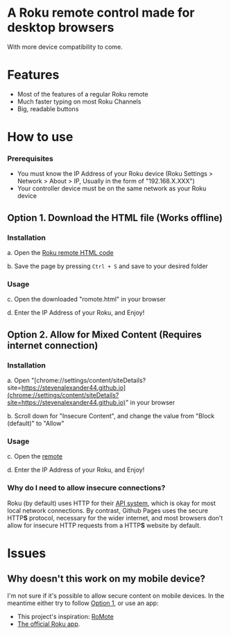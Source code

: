 # A Roku remote control made for desktop browsers
With more device compatibility to come.

# Features
* Most of the features of a regular Roku remote
* Much faster typing on most Roku Channels
* Big, readable buttons

# How to use

### Prerequisites
* You must know the IP Address of your Roku device (Roku Settings > Network > About > IP, Usually in the form of "192.168.X.XXX")
* Your controller device must be on the same network as your Roku device

## Option 1. Download the HTML file (Works offline)
### Installation
a. Open the [Roku remote HTML code](https://raw.githubusercontent.com/StevenAlexander44/WebRomote/main/romote.html)

b. Save the page by pressing `Ctrl + S` and save to your desired folder

### Usage
c. Open the downloaded "romote.html" in your browser

d. Enter the IP Address of your Roku, and Enjoy!

## Option 2. Allow for Mixed Content (Requires internet connection)
### Installation
a. Open "[chrome://settings/content/siteDetails?site=https://stevenalexander44.github.io](chrome://settings/content/siteDetails?site=https://stevenalexander44.github.io)" in your browser

b. Scroll down for "Insecure Content", and change the value from "Block (default)" to "Allow"

### Usage
c. Open the [remote](https://stevenalexander44.github.io/WebRomote/romote.html)

d. Enter the IP Address of your Roku, and Enjoy!

### Why do I need to allow insecure connections?
Roku (by default) uses HTTP for their [API system](https://developer.roku.com/docs/developer-program/debugging/external-control-api.md), which is okay for most local network connections. By contrast, Github Pages uses the secure HTTP**S** protocol, necessary for the wider internet, and most browsers don't allow for insecure HTTP requests from a HTTP**S** website by default.

# Issues

## Why doesn't this work on my mobile device?
I'm not sure if it's possible to allow secure content on mobile devices. In the meantime either try to follow [Option 1](option-1-download-the-html-file-works-offline), or use an app:
* This project's inspiration: [RoMote](https://github.com/wseemann/RoMote)
* [The official Roku app](https://www.roku.com/mobile-app).
